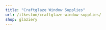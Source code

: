```yaml
---
title: "Craftglaze Window Supplies"
url: /ilkeston/craftglaze-window-supplies/
shop: glaziery
---
```

